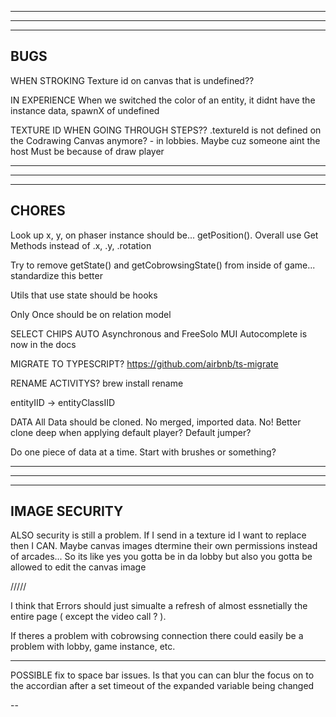 --------------------------------------------------------------------------------------
--------------------------------------------------------------------------------------
--------------------------------------------------------------------------------------
BUGS
--------------------------------------------------------------------------------------

WHEN STROKING
  Texture id on canvas that is undefined?? 

IN EXPERIENCE
  When we switched the color of an entity, it didnt have the instance data, spawnX of undefined
  
TEXTURE ID WHEN GOING THROUGH STEPS??
  .textureId is not defined on the Codrawing Canvas anymore? - in lobbies. Maybe cuz someone aint the host
  Must be because of draw player 

--------------------------------------------------------------------------------------
--------------------------------------------------------------------------------------
--------------------------------------------------------------------------------------
CHORES
--------------------------------------------------------------------------------------

Look up x, y, on phaser instance should be... getPosition(). Overall use Get Methods instead of .x, .y, .rotation

Try to remove getState() and getCobrowsingState() from inside of game... standardize this better

Utils that use state should be hooks

Only Once should be on relation model

SELECT CHIPS AUTO 
  Asynchronous and FreeSolo MUI Autocomplete is now in the docs

MIGRATE TO TYPESCRIPT?
  https://github.com/airbnb/ts-migrate

RENAME ACTIVITYS?
  brew install rename

entityIID -> entityClassIID

DATA
  All Data should be cloned. No merged, imported data. No!
  Better clone deep when applying default player? Default jumper?

  Do one piece of data at a time. Start with brushes or something?

--------------------------------------------------------------------------------------
--------------------------------------------------------------------------------------
--------------------------------------------------------------------------------------
IMAGE SECURITY
--------------------------------------------------------------------------------------

ALSO security is still a problem. If I send in a texture id I want to replace then I CAN. Maybe canvas images dtermine their own permissions instead of arcades...
So its like yes you gotta be in da lobby but also you gotta be allowed to edit the canvas image

/////

I think that Errors should just simualte a refresh of almost essnetially the entire page ( except the video call ? ). 

If theres a problem with cobrowsing connection there could easily be a problem with lobby, game instance, etc. 


----

POSSIBLE fix to space bar issues. Is that you can can blur the focus on to the accordian after a set timeout of the expanded variable being changed

--